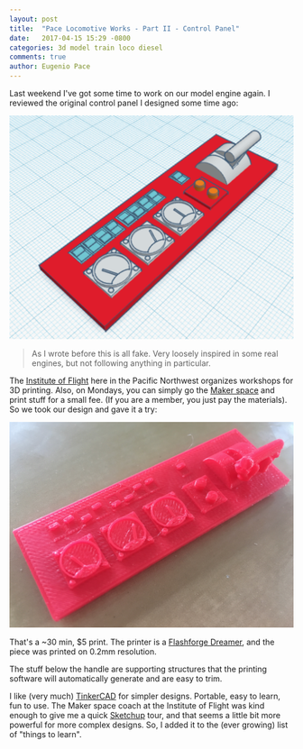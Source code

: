 ```yaml
---
layout: post
title:  "Pace Locomotive Works - Part II - Control Panel"
date:   2017-04-15 15:29 -0800
categories: 3d model train loco diesel
comments: true
author: Eugenio Pace
---
```


Last weekend I've got some time to work on our model engine again. I reviewed the original control panel I designed some time ago:

![](/media/control-panel.png)

> As I wrote before this is all fake. Very loosely inspired in some real engines, but not following anything in particular.

The [Institute of Flight](https://www.futureofflight.org) here in the Pacific Northwest organizes workshops for 3D printing. Also, on Mondays, you can simply go the [Maker space](https://www.futureofflight.org/3d-makerspace) and print stuff for a small fee. (If you are a member, you just pay the materials). So we took our design and gave it a try:

![](/media/control-panel-printed.png)

That's a ~30 min, $5 print. The printer is a [Flashforge Dreamer](http://www.flashforge-usa.com/shop/3d-printers/flashforge-dreamer-dual-extrusion-3d-printer.html), and the piece was printed on 0.2mm resolution.

The stuff below the handle are supporting structures that the printing software will automatically generate and are easy to trim.

I like (very much) [TinkerCAD](http://tinkercad.com) for simpler designs. Portable, easy to learn, fun to use. The Maker space coach at the Institute of Flight was kind enough to give me a quick [Sketchup](https://www.sketchup.com/) tour, and that seems a little bit more powerful for more complex designs. So, I added it to the (ever growing) list of "things to learn".